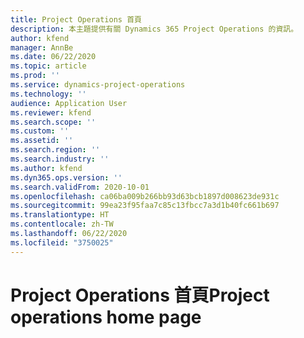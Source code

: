 ```yaml
---
title: Project Operations 首頁
description: 本主題提供有關 Dynamics 365 Project Operations 的資訊。
author: kfend
manager: AnnBe
ms.date: 06/22/2020
ms.topic: article
ms.prod: ''
ms.service: dynamics-project-operations
ms.technology: ''
audience: Application User
ms.reviewer: kfend
ms.search.scope: ''
ms.custom: ''
ms.assetid: ''
ms.search.region: ''
ms.search.industry: ''
ms.author: kfend
ms.dyn365.ops.version: ''
ms.search.validFrom: 2020-10-01
ms.openlocfilehash: ca06ba009b266bb93d63bcb1897d008623de931c
ms.sourcegitcommit: 99ea23f95faa7c85c13fbcc7a3d1b40fc661b697
ms.translationtype: HT
ms.contentlocale: zh-TW
ms.lasthandoff: 06/22/2020
ms.locfileid: "3750025"
---
```

# <a name="project-operations-home-page"></a><span data-ttu-id="989db-103">Project Operations 首頁</span><span class="sxs-lookup"><span data-stu-id="989db-103">Project operations home page</span></span>
